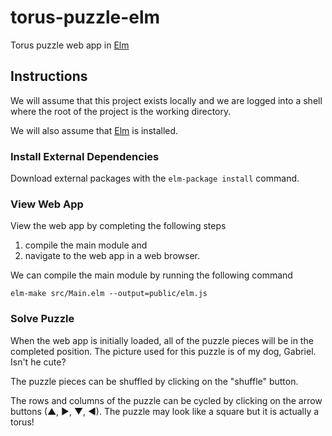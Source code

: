 # torus-puzzle-elm

Torus puzzle web app in [Elm][elm]

## Instructions

We will assume that this project exists locally and we are logged into a shell
where the root of the project is the working directory.

We will also assume that [Elm][elm] is installed.

### Install External Dependencies

Download external packages with the `elm-package install` command.

### View Web App

View the web app by completing the following steps
1. compile the main module and
2. navigate to the web app in a web browser.

We can compile the main module by running the following command

```
elm-make src/Main.elm --output=public/elm.js
```

### Solve Puzzle

When the web app is initially loaded, all of the puzzle pieces will be in the
completed position. The picture used for this puzzle is of my dog, Gabriel.
Isn't he cute?

The puzzle pieces can be shuffled by clicking on the "shuffle" button.

The rows and columns of the puzzle can be cycled by clicking on the arrow
buttons (&#x25b2;, &#x25b6;, &#x25bc;, &#x25c0;). The puzzle may look like
a square but it is actually a torus!

[elm]: http://elm-lang.org/
[test]: https://github.com/elm-community/elm-test
[git]: https://git-scm.com/
